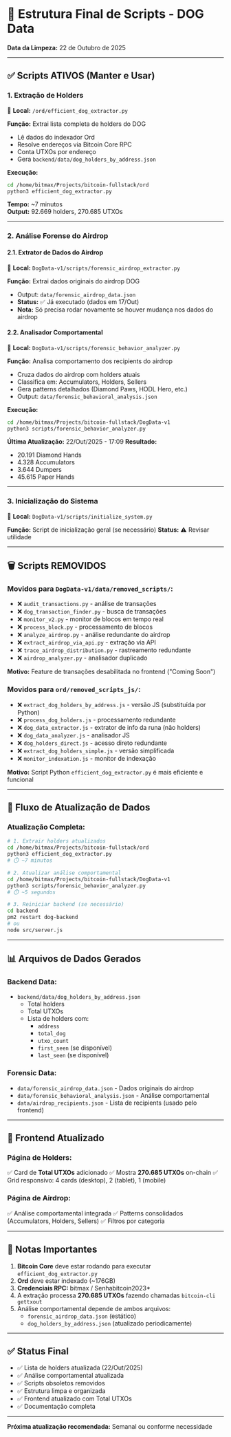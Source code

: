 # 📁 Estrutura Final de Scripts - DOG Data

**Data da Limpeza:** 22 de Outubro de 2025

---

## ✅ **Scripts ATIVOS (Manter e Usar)**

### **1. Extração de Holders**
📍 **Local:** `/ord/efficient_dog_extractor.py`

**Função:** Extrai lista completa de holders do DOG
- Lê dados do indexador Ord
- Resolve endereços via Bitcoin Core RPC
- Conta UTXOs por endereço
- Gera `backend/data/dog_holders_by_address.json`

**Execução:**
```bash
cd /home/bitmax/Projects/bitcoin-fullstack/ord
python3 efficient_dog_extractor.py
```

**Tempo:** ~7 minutos  
**Output:** 92.669 holders, 270.685 UTXOs

---

### **2. Análise Forense do Airdrop**

#### 2.1. Extrator de Dados do Airdrop
📍 **Local:** `DogData-v1/scripts/forensic_airdrop_extractor.py`

**Função:** Extrai dados originais do airdrop DOG
- Output: `data/forensic_airdrop_data.json`
- **Status:** ✅ Já executado (dados em 17/Out)
- **Nota:** Só precisa rodar novamente se houver mudança nos dados do airdrop

#### 2.2. Analisador Comportamental
📍 **Local:** `DogData-v1/scripts/forensic_behavior_analyzer.py`

**Função:** Analisa comportamento dos recipients do airdrop
- Cruza dados do airdrop com holders atuais
- Classifica em: Accumulators, Holders, Sellers
- Gera patterns detalhados (Diamond Paws, HODL Hero, etc.)
- Output: `data/forensic_behavioral_analysis.json`

**Execução:**
```bash
cd /home/bitmax/Projects/bitcoin-fullstack/DogData-v1
python3 scripts/forensic_behavior_analyzer.py
```

**Última Atualização:** 22/Out/2025 - 17:09
**Resultado:**
- 20.191 Diamond Hands
- 4.328 Accumulators  
- 3.644 Dumpers
- 45.615 Paper Hands

---

### **3. Inicialização do Sistema**
📍 **Local:** `DogData-v1/scripts/initialize_system.py`

**Função:** Script de inicialização geral (se necessário)
**Status:** ⚠️ Revisar utilidade

---

## 🗑️ **Scripts REMOVIDOS**

### **Movidos para `DogData-v1/data/removed_scripts/`:**
- ❌ `audit_transactions.py` - análise de transações
- ❌ `dog_transaction_finder.py` - busca de transações
- ❌ `monitor_v2.py` - monitor de blocos em tempo real
- ❌ `process_block.py` - processamento de blocos
- ❌ `analyze_airdrop.py` - análise redundante do airdrop
- ❌ `extract_airdrop_via_api.py` - extração via API
- ❌ `trace_airdrop_distribution.py` - rastreamento redundante
- ❌ `airdrop_analyzer.py` - analisador duplicado

**Motivo:** Feature de transações desabilitada no frontend ("Coming Soon")

### **Movidos para `ord/removed_scripts_js/`:**
- ❌ `extract_dog_holders_by_address.js` - versão JS (substituída por Python)
- ❌ `process_dog_holders.js` - processamento redundante
- ❌ `dog_data_extractor.js` - extrator de info da runa (não holders)
- ❌ `dog_data_analyzer.js` - analisador JS
- ❌ `dog_holders_direct.js` - acesso direto redundante
- ❌ `extract_dog_holders_simple.js` - versão simplificada
- ❌ `monitor_indexation.js` - monitor de indexação

**Motivo:** Script Python `efficient_dog_extractor.py` é mais eficiente e funcional

---

## 🎯 **Fluxo de Atualização de Dados**

### **Atualização Completa:**

```bash
# 1. Extrair holders atualizados
cd /home/bitmax/Projects/bitcoin-fullstack/ord
python3 efficient_dog_extractor.py
# ⏱️ ~7 minutos

# 2. Atualizar análise comportamental
cd /home/bitmax/Projects/bitcoin-fullstack/DogData-v1
python3 scripts/forensic_behavior_analyzer.py
# ⏱️ ~5 segundos

# 3. Reiniciar backend (se necessário)
cd backend
pm2 restart dog-backend
# ou
node src/server.js
```

---

## 📊 **Arquivos de Dados Gerados**

### **Backend Data:**
- `backend/data/dog_holders_by_address.json`
  - Total holders
  - Total UTXOs
  - Lista de holders com:
    - `address`
    - `total_dog`
    - `utxo_count`
    - `first_seen` (se disponível)
    - `last_seen` (se disponível)

### **Forensic Data:**
- `data/forensic_airdrop_data.json` - Dados originais do airdrop
- `data/forensic_behavioral_analysis.json` - Análise comportamental
- `data/airdrop_recipients.json` - Lista de recipients (usado pelo frontend)

---

## 🚀 **Frontend Atualizado**

### **Página de Holders:**
✅ Card de **Total UTXOs** adicionado
✅ Mostra **270.685 UTXOs** on-chain
✅ Grid responsivo: 4 cards (desktop), 2 (tablet), 1 (mobile)

### **Página de Airdrop:**
✅ Análise comportamental integrada
✅ Patterns consolidados (Accumulators, Holders, Sellers)
✅ Filtros por categoria

---

## 📝 **Notas Importantes**

1. **Bitcoin Core** deve estar rodando para executar `efficient_dog_extractor.py`
2. **Ord** deve estar indexado (~176GB)
3. **Credenciais RPC:** bitmax / Senhabitcoin2023*
4. A extração processa **270.685 UTXOs** fazendo chamadas `bitcoin-cli gettxout`
5. Análise comportamental depende de ambos arquivos:
   - `forensic_airdrop_data.json` (estático)
   - `dog_holders_by_address.json` (atualizado periodicamente)

---

## ✅ **Status Final**

- ✅ Lista de holders atualizada (22/Out/2025)
- ✅ Análise comportamental atualizada
- ✅ Scripts obsoletos removidos
- ✅ Estrutura limpa e organizada
- ✅ Frontend atualizado com Total UTXOs
- ✅ Documentação completa

---

**Próxima atualização recomendada:** Semanal ou conforme necessidade

